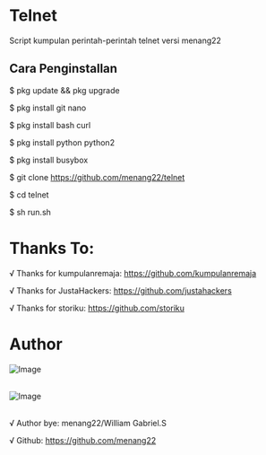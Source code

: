 # Telnet
Script kumpulan perintah-perintah telnet versi menang22

## Cara Penginstallan

$ pkg update && pkg upgrade

$ pkg install git nano

$ pkg install bash curl

$ pkg install python python2

$ pkg install busybox

$ git clone https://github.com/menang22/telnet

$ cd telnet

$ sh run.sh

# Thanks To:

√ Thanks for kumpulanremaja: https://github.com/kumpulanremaja

√ Thanks for JustaHackers: https://github.com/justahackers

√ Thanks for storiku: https://github.com/storiku

# Author
![Image](https://avatars.githubusercontent.com/u/47746718?s=400&u=4c26336a3e568cfe89ef1c7dc0478326254597e9&v=4.jpg)
<br/><br/>

![Image](https://avatars.githubusercontent.com/u/47444671?s=400&u=83c7fc5758e32de702b35d6e9b8ce9eec9500b60&v=4.jpg)
<br/><br/>

√ Author bye: menang22/William Gabriel.S

√ Github: https://github.com/menang22
